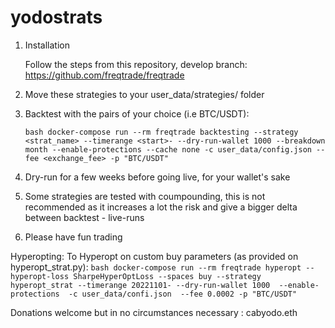 # yodostrats
1. Installation
    
    Follow the steps from this repository, develop branch:
    https://github.com/freqtrade/freqtrade 

2. Move these strategies to your user_data/strategies/ folder

3. Backtest with the pairs of your choice (i.e BTC/USDT):

    ``bash
    docker-compose run --rm freqtrade backtesting --strategy <strat_name> --timerange <start>- --dry-run-wallet 1000 --breakdown month --enable-protections --cache none -c user_data/config.json --fee <exchange_fee> -p "BTC/USDT"
    ``

4. Dry-run for a few weeks before going live, for your wallet's sake

5. Some strategies are tested with coumpounding, this is not recommended as it increases a lot the risk and give a bigger delta between backtest - live-runs

6. Please have fun trading


Hyperopting:
To Hyperopt on custom buy parameters (as provided on hyperopt_strat.py):
  ``bash
    docker-compose run --rm freqtrade hyperopt --hyperopt-loss SharpeHyperOptLoss --spaces buy --strategy hyperopt_strat --timerange 20221101- --dry-run-wallet 1000  --enable-protections  -c user_data/confi.json  --fee 0.0002 -p "BTC/USDT"
    ``


Donations welcome but in no circumstances necessary : cabyodo.eth
